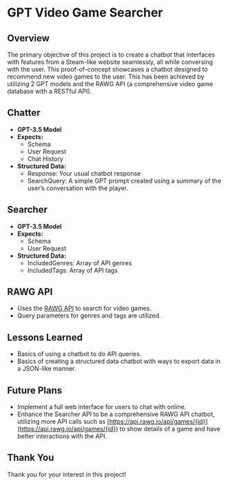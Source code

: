 # GPT Video Game Searcher

## Overview
The primary objective of this project is to create a chatbot that interfaces with features from a Steam-like website seamlessly, all while conversing with the user. This proof-of-concept showcases a chatbot designed to recommend new video games to the user. This has been achieved by utilizing 2 GPT models and the RAWG API (a comprehensive video game database with a RESTful API).

## Chatter
- **GPT-3.5 Model**
- **Expects:**
  - Schema
  - User Request
  - Chat History
- **Structured Data:**
  - Response: Your usual chatbot response
  - SearchQuery: A simple GPT prompt created using a summary of the user’s conversation with the player.

## Searcher
- **GPT-3.5 Model**
- **Expects:**
  - Schema
  - User Request
- **Structured Data:**
  - IncludedGenres: Array of API genres
  - IncludedTags: Array of API tags

## RAWG API
- Uses the [RAWG API](https://api.rawg.io/api/games) to search for video games.
- Query parameters for genres and tags are utilized.

## Lessons Learned
- Basics of using a chatbot to do API queries.
- Basics of creating a structured data chatbot with ways to export data in a JSON-like manner.

## Future Plans
- Implement a full web interface for users to chat with online.
- Enhance the Searcher API to be a comprehensive RAWG API chatbot, utilizing more API calls such as [https://api.rawg.io/api/games/{id}](https://api.rawg.io/api/games/{id}) to show details of a game and have better interactions with the API.

## Thank You
Thank you for your interest in this project!
